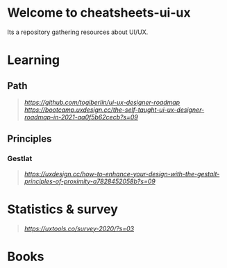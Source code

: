 # Welcome to cheatsheets-ui-ux

Its a repository gathering resources about UI/UX.

# Learning
## Path
> _https://github.com/togiberlin/ui-ux-designer-roadmap_
> _https://bootcamp.uxdesign.cc/the-self-taught-ui-ux-designer-roadmap-in-2021-aa0f5b62cecb?s=09_
## Principles
### Gestlat
> _https://uxdesign.cc/how-to-enhance-your-design-with-the-gestalt-principles-of-proximity-a7828452058b?s=09_


# Statistics & survey
> _https://uxtools.co/survey-2020/?s=03_


# Books
> 
